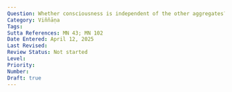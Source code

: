 ```yaml
---
Question: Whether consciousness is independent of the other aggregates?
Category: Viññāṇa
Tags:
Sutta References: MN 43; MN 102
Date Entered: April 12, 2025
Last Revised:
Review Status: Not started
Level: 
Priority: 
Number: 
Draft: true
---
```

